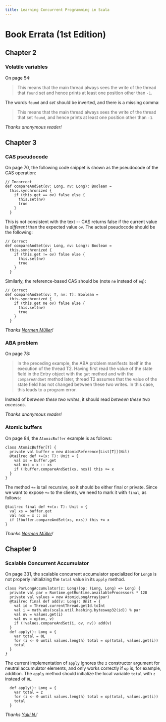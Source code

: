 ```yaml
---
title: Learning Concurrent Programming in Scala
---
```


# Book Errata (1st Edition)

## Chapter 2

### Volatile variables

On page 54:

> This means that the main thread always sees the write
> of the thread that `found` set and hence prints at least
> one position other than `-1`.

The words `found` and *set* should be inverted,
and there is a missing comma:

> This means that the main thread always sees the write
> of the thread that set `found`, and hence prints at least
> one position other than `-1`.

*Thanks anonymous reader!*

## Chapter 3

### CAS pseudocode

On page 70, the following code snippet is shown as the pseudocode of the CAS operation:

    // Incorrect
    def compareAndSet(ov: Long, nv: Long): Boolean =
      this.synchronized {
        if (this.get == ov) false else {
          this.set(nv)
          true
        } 
      }

This is not consistent with the text -- CAS returns false if the current value is
*different* than the expected value `ov`.
The actual pseudocode should be the following:

    // Correct
    def compareAndSet(ov: Long, nv: Long): Boolean =
      this.synchronized {
        if (this.get != ov) false else {
          this.set(nv)
          true
        } 
      }

Similarly, the reference-based CAS should be (note `ne` instead of `eq`):

    // Correct
    def compareAndSet(ov: T, nv: T): Boolean =
      this.synchronized {
        if (this.get ne ov) false else {
          this.set(nv)
          true
        } 
      }

*Thanks [Normen Müller](https://github.com/normenmueller)!*

### ABA problem

On page 78:

> In the preceding example, the ABA problem manifests itself in the
> execution of the thread T2. Having first read the value of the state
> field in the Entry object with the `get` method and with the `compareAndSet`
> method later, thread T2 assumes that the value of the state field
> has not changed between these two writes. In this case, this leads
> to a program error.

Instead of *between these two writes*,
it should read *between these two accesses*.

*Thanks anonymous reader!*


### Atomic buffers

On page 84, the `AtomicBuffer` example is as follows:

    class AtomicBuffer[T] {
      private val buffer = new AtomicReference[List[T]](Nil)
      @tailrec def +=(x: T): Unit = {
        val xs = buffer.get
        val nxs = x :: xs
        if (!buffer.compareAndSet(xs, nxs)) this += x
      }
    }

The method `+=` is tail recursive, so it should be either final or private.
Since we want to expose `+=` to the clients, we need to mark it with `final`, as follows:

    @tailrec final def +=(x: T): Unit = {
      val xs = buffer.get
      val nxs = x :: xs
      if (!buffer.compareAndSet(xs, nxs)) this += x
    }

*Thanks [Normen Müller](https://github.com/normenmueller)!*


## Chapter 9

### Scalable Concurrent Accumulator

On page 331, the scalable concurrent accumulator specialized for `Long`s is not
properly initializing the `total` value in its `apply` method.

    class ParLongAccumulator(z: Long)(op: (Long, Long) => Long) {
      private val par = Runtime.getRuntime.availableProcessors * 128
      private val values = new AtomicLongArray(par)
      @tailrec final def add(v: Long): Unit = {
        val id = Thread.currentThread.getId.toInt
        val i = math.abs(scala.util.hashing.byteswap32(id)) % par
        val ov = values.get(i)
        val nv = op(ov, v)
        if (!values.compareAndSet(i, ov, nv)) add(v)
      }
      def apply(): Long = {
        var total = 0L
        for (i <- 0 until values.length) total = op(total, values.get(i))
        total
      }
    }

The current implementation of `apply` ignores the `z` constructor argument for neutral accumulator elements,
and only works correctly if `op` is, for example, addition.
The `apply` method should initialize the local variable `total` with `z` instead of `0L`.

      def apply(): Long = {
        var total = z
        for (i <- 0 until values.length) total = op(total, values.get(i))
        total
      }

*Thanks [Yuki N.](https://github.com/fairjm)!*
